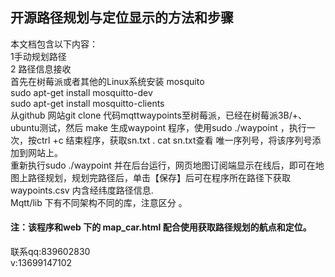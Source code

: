 
##  开源路径规划与定位显示的方法和步骤  
本文档包含以下内容：  
1手动规划路径  
2 路径信息接收  
首先在树莓派或者其他的Linux系统安装 mosquito   
sudo apt-get install mosquitto-dev  
sudo apt-get install mosquitto-clients  
从github 网站git clone 代码mqttwaypoints至树莓派，已经在树莓派3B/+、ubuntu测试，然后 make 生成waypoint 程序，使用sudo   ./waypoint  ，执行一次，按ctrl +c 结束程序，获取sn.txt .
cat sn.txt查看 唯一序列号，将该序列号添加到网站上。   
重新执行sudo  ./waypoint 并在后台运行，网页地图订阅端显示在线后，即可在地图上路径规划，规划完路径后，单击【保存】后可在程序所在路径下获取   
waypoints.csv 内含经纬度路径信息.   
Mqtt/lib 下有不同架构不同的库，注意区分   。
#### 注：该程序和web 下的 map_car.html 配合使用获取路径规划的航点和定位。
联系qq:839602830   
v:13699147102   
